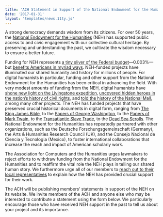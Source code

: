 ```yaml
---
title: 'ACH Statement in Support of the National Endowment for the Humanities'
date: '2017-01-31'
layout: 'templates/news.11ty.js'
---
```

A strong democracy demands wisdom from its citizens. For over 50 years, the [National Endowment for the Humanities](https://www.neh.gov/) (NEH) has supported public access to and civic engagement with our collective cultural heritage. By preserving and understanding the past, we cultivate the wisdom necessary to ensure a better future.

Funding for NEH represents [a tiny sliver of the Federal budget](https://www.washingtonpost.com/news/the-fix/wp/2017/01/19/trump-reportedly-wants-to-cut-cultural-programs-that-make-up-0-02-percent-of-federal-spending/?utm_term=.5cc434eb6c96)—0.003%—but [benefits Americans in myriad ways](https://www.neh.gov/news/fact-sheet/neh-economic-impact). NEH-funded projects have illuminated our shared humanity and history for millions of people. For digital humanists in particular, funding and other support from the National Endowment for the Humanities has been critical in advancing the field. With very modest amounts of funding from the NEH, digital humanists have [shone new light on the Livingstone expedition](http://livingstone.library.ucla.edu/1871diary/livingstone1.htm), [uncovered hidden heroes in the nation’s history of civil rights](http://coloredconventions.org/), and [told the history of the National Mall](http://mallhistory.org/), among many other projects. The NEH has funded projects that have preserved crucial historical documents in digital form, ranging from [The King James Bible](https://50.neh.gov/projects/the-king-james-bible), to the [Papers of George Washington](https://50.neh.gov/projects/papers-george-washington), to the [Papers of Mark Twain](https://50.neh.gov/projects/documenting-mark-twain), to the [Transatlantic Slave Trade](https://50.neh.gov/projects/the-transatlantic-slave-trade-database), to the [Dead Sea Scrolls](https://50.neh.gov/projects/dead-sea-scrolls). The National Endowment for the Humanities has repeatedly partnered with other organizations, such as the Deutsche Forschungsgemeinschaft (Germany), the Arts &amp; Humanities Research Council (UK), and the Consejo Nacional de Ciencia y Tecnologίa (Mexico), to foster international collaborations that increase the reach and impact of American scholarly work.

The Association for Computers and the Humanities urges lawmakers to reject efforts to withdraw funding from the National Endowment for the Humanities and to reaffirm the vital role the NEH plays in telling our shared human story. We furthermore urge all of our members to [reach out to their local representatives](http://p2a.co/qgIhfKy) to explain how the NEH has provided crucial support for their work.

The ACH will be publishing members’ statements in support of the NEH on its website. We invite members of the ACH and anyone else who may be interested to contribute a statement using the form below. We particularly encourage those who have received NEH support in the past to tell us about your project and its importance.
